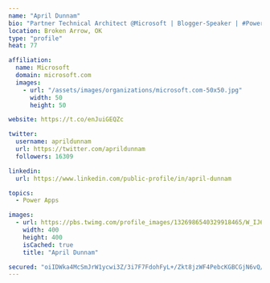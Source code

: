 ```yaml
---
name: "April Dunnam"
bio: "Partner Technical Architect @Microsoft | Blogger-Speaker | #PowerApps, #PowerAutomate, #Office365, #SharePoint | #WIT | #Karaoke Queen"
location: Broken Arrow, OK
type: "profile"
heat: 77

affiliation:
  name: Microsoft
  domain: microsoft.com
  images:
    - url: "/assets/images/organizations/microsoft.com-50x50.jpg"
      width: 50
      height: 50

website: https://t.co/enJuiGEQZc

twitter:
  username: aprildunnam
  url: https://twitter.com/aprildunnam
  followers: 16309

linkedin:
  url: https://www.linkedin.com/public-profile/in/april-dunnam

topics:
  - Power Apps

images:
  - url: https://pbs.twimg.com/profile_images/1326986540329918465/W_IJ6Ih2_400x400.jpg
    width: 400
    height: 400
    isCached: true
    title: "April Dunnam"

secured: "oiIDWka4McSmJrW1ycwi3Z/3i7F7FdohFyL+/Zkt8jzWF4PebcKGBCGjN6vQ/HLsAN3RfeMpWKjWffcAiYFEwm/dc3qAIr5DjB0jVSMQ5HAHTpluQDsUdDPRhdjVw3RGvf8KA3kMzuwBSZ1XaQWC4uEJEacAwup33MjSNjg0q3oSBcy5AdYOe7INbGavkVDPq5dM/qmBwQcN3sPDWTvTJC9MHPK4hZ/s/3fIbMPzhUhRY0JmxvMdC0ljQxylXw5w1JayjzI+mrsdznWAB3H8d1OQ1pMOh7Hrfxt1X8jHNgqMlB6Ip8WxFk4JTV3Nm518GKxlErSCqhUbls1PdZQ2hv0fl+a2jlEHMjypFAygfF7+FAfjnltYH/2wnQrjU3+Ok+AW3jU/Ay9HEzdXVd4KgmyaXsMQx4b9C/6HLTYSmXk=;D1IdnBh8sXpI1uwIOXxM8A=="
---
```


